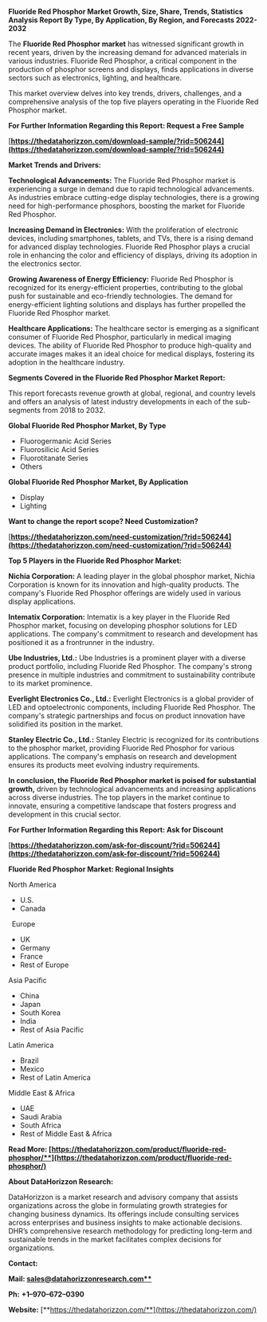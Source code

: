 ﻿**Fluoride Red Phosphor  Market Growth, Size, Share, Trends, Statistics Analysis Report By Type, By Application, By Region, and Forecasts 2022-2032**

The **Fluoride Red Phosphor market** has witnessed significant growth in recent years, driven by the increasing demand for advanced materials in various industries. Fluoride Red Phosphor, a critical component in the production of phosphor screens and displays, finds applications in diverse sectors such as electronics, lighting, and healthcare. 

This market overview delves into key trends, drivers, challenges, and a comprehensive analysis of the top five players operating in the Fluoride Red Phosphor market.

**For Further Information Regarding this Report: Request a Free Sample**	

[**https://thedatahorizzon.com/download-sample/?rid=506244](https://thedatahorizzon.com/download-sample/?rid=506244)** 

**Market Trends and Drivers:**

**Technological Advancements:** The Fluoride Red Phosphor market is experiencing a surge in demand due to rapid technological advancements. As industries embrace cutting-edge display technologies, there is a growing need for high-performance phosphors, boosting the market for Fluoride Red Phosphor.

**Increasing Demand in Electronics:** With the proliferation of electronic devices, including smartphones, tablets, and TVs, there is a rising demand for advanced display technologies. Fluoride Red Phosphor plays a crucial role in enhancing the color and efficiency of displays, driving its adoption in the electronics sector.

**Growing Awareness of Energy Efficiency:** Fluoride Red Phosphor is recognized for its energy-efficient properties, contributing to the global push for sustainable and eco-friendly technologies. The demand for energy-efficient lighting solutions and displays has further propelled the Fluoride Red Phosphor market.

**Healthcare Applications:** The healthcare sector is emerging as a significant consumer of Fluoride Red Phosphor, particularly in medical imaging devices. The ability of Fluoride Red Phosphor to produce high-quality and accurate images makes it an ideal choice for medical displays, fostering its adoption in the healthcare industry.

**Segments Covered in the Fluoride Red Phosphor Market Report:**

This report forecasts revenue growth at global, regional, and country levels and offers an analysis of latest industry developments in each of the sub-segments from 2018 to 2032.

**Global Fluoride Red Phosphor Market, By Type**

- Fluorogermanic Acid Series
- Fluorosilicic Acid Series
- Fluorotitanate Series
- Others

**Global Fluoride Red Phosphor Market, By Application**

- Display
- Lighting

**Want to change the report scope? Need Customization?**

[**https://thedatahorizzon.com/need-customization/?rid=506244](https://thedatahorizzon.com/need-customization/?rid=506244)** 

**Top 5 Players in the Fluoride Red Phosphor Market:**

**Nichia Corporation:** A leading player in the global phosphor market, Nichia Corporation is known for its innovation and high-quality products. The company's Fluoride Red Phosphor offerings are widely used in various display applications.

**Intematix Corporation:** Intematix is a key player in the Fluoride Red Phosphor market, focusing on developing phosphor solutions for LED applications. The company's commitment to research and development has positioned it as a frontrunner in the industry.

**Ube Industries, Ltd.:** Ube Industries is a prominent player with a diverse product portfolio, including Fluoride Red Phosphor. The company's strong presence in multiple industries and commitment to sustainability contribute to its market prominence.

**Everlight Electronics Co., Ltd.:** Everlight Electronics is a global provider of LED and optoelectronic components, including Fluoride Red Phosphor. The company's strategic partnerships and focus on product innovation have solidified its position in the market.

**Stanley Electric Co., Ltd.:** Stanley Electric is recognized for its contributions to the phosphor market, providing Fluoride Red Phosphor for various applications. The company's emphasis on research and development ensures its products meet evolving industry requirements.

**In conclusion, the Fluoride Red Phosphor market is poised for substantial growth,** driven by technological advancements and increasing applications across diverse industries. The top players in the market continue to innovate, ensuring a competitive landscape that fosters progress and development in this crucial sector.

**For Further Information Regarding this Report: Ask for Discount**	

[**https://thedatahorizzon.com/ask-for-discount/?rid=506244](https://thedatahorizzon.com/ask-for-discount/?rid=506244)** 

**Fluoride Red Phosphor Market: Regional Insights**

North America

- U.S.
- Canada

` `Europe

- UK
- Germany
- France
- Rest of Europe

Asia Pacific

- China
- Japan
- South Korea
- India
- Rest of Asia Pacific

Latin America

- Brazil
- Mexico
- Rest of Latin America

Middle East & Africa

- UAE
- Saudi Arabia
- South Africa
- Rest of Middle East & Africa

**Read More: [https://thedatahorizzon.com/product/fluoride-red-phosphor/**](https://thedatahorizzon.com/product/fluoride-red-phosphor/)** 

**About DataHorizzon Research:**

DataHorizzon is a market research and advisory company that assists organizations across the globe in formulating growth strategies for changing business dynamics. Its offerings include consulting services across enterprises and business insights to make actionable decisions. DHR’s comprehensive research methodology for predicting long-term and sustainable trends in the market facilitates complex decisions for organizations.

**Contact:**

**Mail: [sales@datahorizzonresearch.com**](mailto:sales@datahorizzonresearch.com)**

**Ph:** **+1–970–672–0390**

**Website:** [**https://thedatahorizzon.com/**](https://thedatahorizzon.com/)

